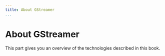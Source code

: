 ```yaml
---
title: About GStreamer
...
```


# About GStreamer

This part gives you an overview of the technologies described in this
book.
